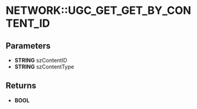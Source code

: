 # NETWORK::UGC_GET_GET_BY_CONTENT_ID

## Parameters
* **STRING** szContentID
* **STRING** szContentType

## Returns
* **BOOL**